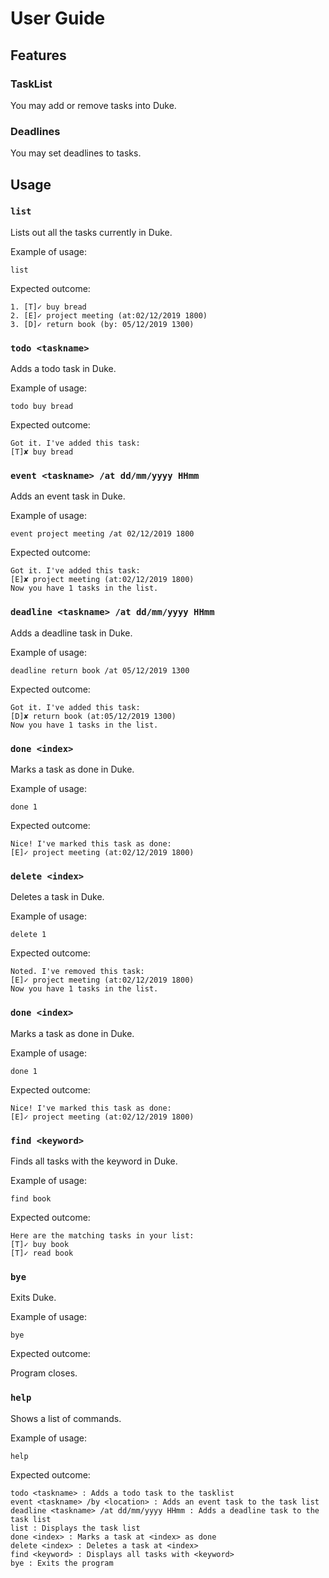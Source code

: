 # User Guide

## Features 

### TaskList
You may add or remove tasks into Duke.

### Deadlines
You may set deadlines to tasks.

## Usage

### `list`

Lists out all the tasks currently in Duke.

Example of usage: 

`list`

Expected outcome:

```
1. [T]✓ buy bread
2. [E]✓ project meeting (at:02/12/2019 1800)
3. [D]✓ return book (by: 05/12/2019 1300)
```

### `todo <taskname>`

Adds a todo task in Duke.

Example of usage: 

`todo buy bread`

Expected outcome:

```
Got it. I've added this task:
[T]✘ buy bread
```

### `event <taskname> /at dd/mm/yyyy HHmm`

Adds an event task in Duke.

Example of usage: 

`event project meeting /at 02/12/2019 1800`

Expected outcome:

```
Got it. I've added this task:
[E]✘ project meeting (at:02/12/2019 1800)
Now you have 1 tasks in the list.
```

### `deadline <taskname> /at dd/mm/yyyy HHmm`

Adds a deadline task in Duke.

Example of usage: 

`deadline return book /at 05/12/2019 1300`

Expected outcome:

```
Got it. I've added this task:
[D]✘ return book (at:05/12/2019 1300)
Now you have 1 tasks in the list.
```

### `done <index>`

Marks a task as done in Duke.

Example of usage: 

`done 1`

Expected outcome:

```
Nice! I've marked this task as done:
[E]✓ project meeting (at:02/12/2019 1800)
```

### `delete <index>`

Deletes a task in Duke.

Example of usage: 

`delete 1`

Expected outcome:

```
Noted. I've removed this task:
[E]✓ project meeting (at:02/12/2019 1800)
Now you have 1 tasks in the list.
```

### `done <index>`

Marks a task as done in Duke.

Example of usage: 

`done 1`

Expected outcome:

```
Nice! I've marked this task as done:
[E]✓ project meeting (at:02/12/2019 1800)
```

### `find <keyword>`

Finds all tasks with the keyword in Duke.

Example of usage: 

`find book`

Expected outcome:

```
Here are the matching tasks in your list:
[T]✓ buy book
[T]✓ read book
```

### `bye`

Exits Duke.

Example of usage: 

`bye`

Expected outcome:

Program closes.

### `help`

Shows a list of commands.

Example of usage: 

`help`

Expected outcome:

```
todo <taskname> : Adds a todo task to the tasklist
event <taskname> /by <location> : Adds an event task to the task list
deadline <taskname> /at dd/mm/yyyy HHmm : Adds a deadline task to the task list
list : Displays the task list
done <index> : Marks a task at <index> as done
delete <index> : Deletes a task at <index>
find <keyword> : Displays all tasks with <keyword>
bye : Exits the program
```
